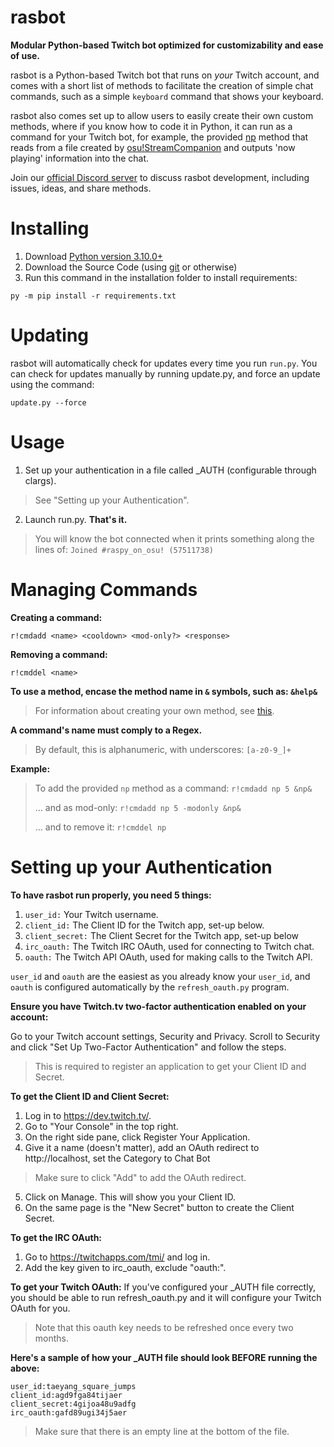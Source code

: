# rasbot
**Modular Python-based Twitch bot optimized for customizability and ease of use.**

rasbot is a Python-based Twitch bot that runs on *your* Twitch account,
and comes with a short list of methods to facilitate the creation of simple chat commands,
such as a simple `keyboard` command that shows your keyboard.

rasbot also comes set up to allow users to easily create their own custom methods,
where if you know how to code it in Python, it can run as a command for your Twitch bot,
for example, the provided [np](https://github.com/raspy-on-osu/rasbot/blob/master/methods/np.py)
method that reads from a file created by [osu!StreamCompanion](https://github.com/Piotrekol/StreamCompanion)
and outputs 'now playing' information into the chat.

Join our [official Discord server](https://discord.gg/qpyT4zx) to discuss rasbot development, including issues, ideas, and share methods.

# Installing
1. Download [Python version 3.10.0+](https://www.python.org/downloads/)
2. Download the Source Code (using [git](https://git-scm.com/downloads) or otherwise)
3. Run this command in the installation folder to install requirements:
```
py -m pip install -r requirements.txt
```

# Updating
rasbot will automatically check for updates every time you run `run.py`.
You can check for updates manually by running update.py, and force an update using the command:
```
update.py --force
```

# Usage
1. Set up your authentication in a file called \_AUTH (configurable through clargs).
> See "Setting up your Authentication".
2. Launch run.py. **That's it.**
> You will know the bot connected when it prints something along the lines of:
>`Joined #raspy_on_osu! (57511738)`

# Managing Commands
**Creating a command:**
```
r!cmdadd <name> <cooldown> <mod-only?> <response>
```
**Removing a command:**
```
r!cmddel <name>
```

**To use a method, encase the method name in `&` symbols, such as: `&help&`**
>For information about creating your own method, see [this](https://github.com/raspy-on-osu/rasbot/blob/master/methods/README.md).

**A command's name must comply to a Regex.**
>By default, this is alphanumeric, with underscores: `[a-z0-9_]+`

**Example:**
>To add the provided `np` method as a command:
>`r!cmdadd np 5 &np&`
>
>... and as mod-only:
>`r!cmdadd np 5 -modonly &np&`
>
>... and to remove it:
>`r!cmddel np`

# Setting up your Authentication

**To have rasbot run properly, you need 5 things:**
1. `user_id:` Your Twitch username.
2. `client_id:` The Client ID for the Twitch app, set-up below.
3. `client_secret:` The Client Secret for the Twitch app, set-up below
4. `irc_oauth:` The Twitch IRC OAuth, used for connecting to Twitch chat.
5. `oauth:` The Twitch API OAuth, used for making calls to the Twitch API.

`user_id` and `oauth` are the easiest as you already know your `user_id`, and `oauth` is configured automatically by the `refresh_oauth.py` program.

**Ensure you have Twitch.tv two-factor authentication enabled on your account:**

Go to your Twitch account settings, Security and Privacy.
Scroll to Security and click "Set Up Two-Factor Authentication" and follow the steps.
> This is required to register an application to get your Client ID and Secret.

**To get the Client ID and Client Secret:**
1. Log in to https://dev.twitch.tv/.
2. Go to "Your Console" in the top right.
3. On the right side pane, click Register Your Application.
4. Give it a name (doesn't matter), add an OAuth redirect to http://localhost, set the Category to Chat Bot
> Make sure to click "Add" to add the OAuth redirect.
5. Click on Manage. This will show you your Client ID.
6. On the same page is the "New Secret" button to create the Client Secret.

**To get the IRC OAuth:**
1. Go to https://twitchapps.com/tmi/ and log in.
2. Add the key given to irc_oauth, exclude "oauth:".

**To get your Twitch OAuth:**
If you've configured your \_AUTH file correctly, you should be able to run refresh_oauth.py and it will configure your Twitch OAuth for you.
> Note that this oauth key needs to be refreshed once every two months.

**Here's a sample of how your \_AUTH file should look BEFORE running the above:**
```
user_id:taeyang_square_jumps
client_id:agd9fga84tijaer
client_secret:4gijoa48u9adfg
irc_oauth:gafd89ugi34j5aer

```
>Make sure that there is an empty line at the bottom of the file.
